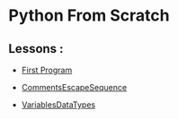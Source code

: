 # Python From Scratch

## Lessons :

- [First Program](https://github.com/Shubham-Bhoite/Python-Programming/blob/main/Lessons/FirstProgram.py)

- [CommentsEscapeSequence](https://github.com/Shubham-Bhoite/Python-Programming/blob/main/Lessons/CommentsEscapeSequence.py)

- [VariablesDataTypes](https://github.com/Shubham-Bhoite/Python-Programming/blob/main/Lessons/VariablesDataTypes.py)